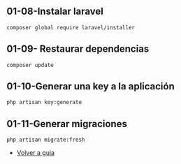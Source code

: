 
##	01-08-Instalar laravel

	composer global require laravel/installer
	

##	01-09- Restaurar dependencias  
	
	composer update

##	01-10-Generar una key a la aplicación 
	
	php artisan key:generate

##	01-11-Generar migraciones

    php artisan migrate:fresh

- [Volver a guia](README.md)